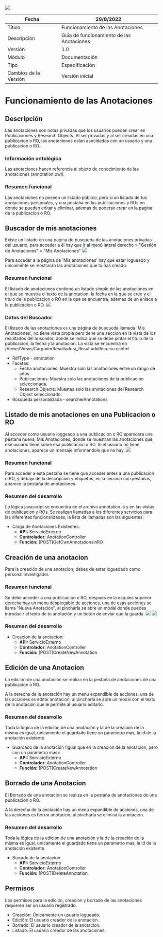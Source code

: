 ![](./media/CabeceraDocumentosMD.png)

| Fecha                 | 29/8/2022                                 |
| --------------------- | ----------------------------------------- |
| Título                | Funcionamiento de las Anotaciones         |
| Descripción           | Guía de funcionamiento de las Anotaciones |
| Versión               | 1.0                                       |
| Módulo                | Documentación                             |
| Tipo                  | Especificación                            |
| Cambios de la Versión | Versión inicial                           |

# Funcionamiento de las Anotaciones

## Descripción
Las anotaciones son notas privadas que los usuarios pueden crear en Publicaciones y Research Objects. Al ser privadas y al ser creadas en una publicacion o RO, las anotaciones estan asocidadas con un usuario y una publicacion o RO.
### Información ontológica
Las anotaciones hacen referencia al objeto de conocimiento de las anotaciones (annotation.owl).
### Resumen funcional
Las anotaciones no poseen un listado público, pero si un listado de tus anotaciones personales, y una pestaña en las publicaciones y ROs en donde se pueden editar y eliminar, ademas de poderse crear en la pagina de la publicacion o RO.


## Buscador de mis anotaciones
Existe un listado en una pagina de busqueda de las anotaciones privadas del usuario, para acceder a él hay que ir al menú lateral derecho > "Gestión de Anotaciones" > "Mis Anotaciones" 
![](./media/Anotaciones/MisAnotacionesMenu.png)

Para acceder a la página de 'Mis anotaciones' hay que estar logueado y únicamente se mostrarán las anotaciones que tú has creado.
### Resumen funcional
El listado de anotaciones contiene un listado simple de las anotaciones en el que se muestra el texto de la anotacion, la fecha en la que se creo y el titulo de la publicacion o RO en la que se encuentra, ademas de un enlace a la publicacion o RO.
![](./media/Anotaciones/MisAnotaciones.png)
### Datos del Buscador
El listado de las anotaciones es una página de busqueda llamada 'Mis Anotaciones', no tiene vista propia pero tiene una seccion en la vista de los resultados del buscador, donde se indica que se debe pintar el titulo de la publicacion, la fecha y la anotacion. La vista se encuentra en /Views/Views/CargadorResultados/_ResultadoRecurso.cshtml

- RdfType - annotation
- Facetas:
	- Fecha anotaciones: Muestra solo las anotaciones entre un rango de años.
	- Publicaciones: Muestra solo las anotaciones de la publicacion seleccionada.
	- Research Objects: Muestas solo las anotaciones del Research Object seleccionado.
- Búsqueda personalizada - searcherAnnotations

## Listado de mis anotaciones en una Publicacion o RO
Al acceder como usuario loggeado a una publicacion o RO aparecera una pestaña nueva, Mis Anotaciones, donde se muestran las anotaciones que ese usuario tiene sobre esa publicacion o RO. Si el usuario no tiene anotaciones, aparece un mensaje informandole que no hay.
![](./media/Anotaciones/PestanyaAnotaciones.png)
### Resumen funcional
Para acceder a esta pestaña se tiene que acceder antes a una publicacion o RO, y debajo de la descripcion y etiquetas, en la seccion con pestañas, aparece la pestaña de anotaciones.

### Resumen del desarrollo
La lógica javascript se encuentra en el archivo annotation.js y en las vistas de publicacion y ROs.
Se realizan llamadas a los diferentes servicios para las diferentes funcionalidades, la lista de llamadas son las siguientes:

- Carga de Anotaciones Existentes:
	- **API:** ServicioExterno
	- **Controlador:** AnotationController
	- **Función:** [POST]GetOwnAnnotationsInRO

## Creación de una anotacion
Para la creación de una anotacion, debes de estar loguedado como personal investigador.

### Resumen funcional
Se debe acceder a una publicacion o RO, despues en la esquina superior derecha hay un menu desplegable de acciones, una de esas acciones se llama "Nueva Anotación", al pincharla se abre un modal donde puedes introducir el texto de tu anotación y un boton de enviar que la guarda.
![](./media/Anotaciones/NuevaAnotacion.png)
![](./media/Anotaciones/NuevaAnotacion2.png)
### Resumen del desarrollo

- Creacion de la anotacion:
	 - **API:** ServicioExterno
	- **Controlador:** AnotationController
	 - **Función:** [POST]CreateNewAnnotation

## Edición de una Anotacion
La edición de una anotación se realiza en la pestaña de anotaciones de una publicacion o RO.

A la derecha de la anotación hay un menu expandible de acciones, una de las acciones es editar anotacion, al pincharla se abre un modal con el texto de la anotación que le permite al usuario editarlo.

### Resumen del desarrollo
Toda la lógica de la edición de una anotación y la de la creación de la misma es igual, unicamente el guardado tiene un parametro mas, la id de la anotación existente.

- Guardado de la anotación (Igual que en la creación de la anotacion, pero con un parámetro más):
    - **API:** ServicioExterno
	- **Controlador:** AnotationController
	 - **Función:** [POST]CreateNewAnnotation


## Borrado de una Anotacion
El Borrado de una anotación se realiza en la pestaña de anotaciones de una publicacion o RO.

A la derecha de la anotación hay un menu expandible de acciones, una de las acciones es borrar anotacion, al pincharla se elimina la anotacion.

### Resumen del desarrollo
Toda la lógica de la edición de una anotación y la de la creación de la misma es igual, unicamente el guardado tiene un parametro mas, la id de la anotación existente.

- Borrado de la anotacion:
    - **API:** ServicioExterno
	- **Controlador:** AnotationController
	 - **Función:** [POST]DeleteAnnotation


## Permisos
Los permisos para la edición, creación y borrado de las anotaciones requieren ser un usuario registrado.
- Creación: Únicamente un usuario logueado.
- Edición: El usuario creador de la anotacion.
- Borrado: El usuario creador de la anotacion.
- Listado: El usuario creador de las anotaciones.
